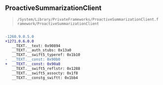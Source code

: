 ## ProactiveSummarizationClient

> `/System/Library/PrivateFrameworks/ProactiveSummarizationClient.framework/ProactiveSummarizationClient`

```diff

-1260.9.0.5.0
+1271.0.6.0.0
   __TEXT.__text: 0x90894
   __TEXT.__auth_stubs: 0x13a0
   __TEXT.__swift5_typeref: 0x1b10
-  __TEXT.__const: 0x90b0
+  __TEXT.__const: 0x90a8
   __TEXT.__swift5_reflstr: 0x1288
   __TEXT.__swift5_assocty: 0x1f8
   __TEXT.__constg_swiftt: 0x1bb4

```
